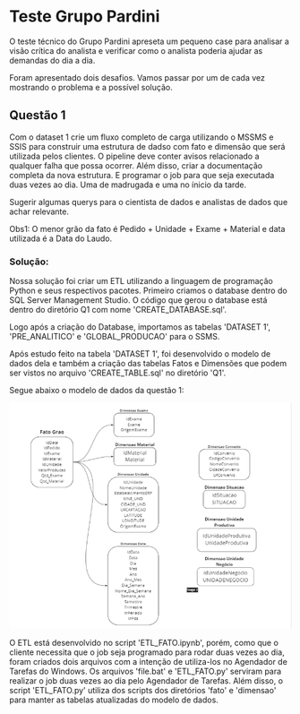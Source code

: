 # Teste Grupo Pardini

O teste técnico do Grupo Pardini apreseta um pequeno case para analisar a visão crítica do analista e verificar como o analista poderia ajudar as demandas do dia a dia. 

Foram apresentado dois desafios. Vamos passar por um de cada vez mostrando o problema e a possível solução.

## Questão 1

Com o dataset 1 crie um fluxo completo de carga utilizando o MSSMS e SSIS para construir uma estrutura de dadso com fato e dimensão que será utilizada pelos clientes. O pipeline deve conter avisos relacionado a qualquer falha que possa ocorrer. Além disso, criar a documentação completa da nova estrutura. E programar o job para que seja executada duas vezes ao dia. Uma de madrugada e uma no ínicio da tarde.

Sugerir algumas querys para o cientista de dados e analistas de dados que achar relevante. 

Obs1: O menor grão da fato é Pedido + Unidade + Exame + Material e data utilizada é a Data do Laudo.

### Solução:

Nossa solução foi criar um ETL utilizando a linguagem de programação Python e seus respectivos pacotes. Primeiro criamos o database dentro do SQL Server Management Studio. O código que gerou o database está dentro do diretório Q1 com nome 'CREATE_DATABASE.sql'. 

Logo após a criação do Database, importamos as tabelas 'DATASET 1', 'PRE_ANALITICO' e 'GLOBAL_PRODUCAO' para o SSMS. 

Após estudo feito na tabela 'DATASET 1', foi desenvolvido o modelo de dados dela e também a criação das tabelas Fatos e Dimensões que podem ser vistos no arquivo 'CREATE_TABLE.sql' no diretório 'Q1'.

Segue abaixo o modelo de dados da questão 1:

![ModeloDados](Modelo_Dados.png)

O ETL está desenvolvido no script 'ETL_FATO.ipynb', porém, como que o cliente necessita que o job seja programado para rodar duas vezes ao dia, foram criados dois arquivos com a intenção de utiliza-los no Agendador de Tarefas do Windows. Os arquivos 'file.bat' e 'ETL_FATO.py' serviram para realizar o job duas vezes ao dia pelo Agendador de Tarefas. Além disso, o script 'ETL_FATO.py' utiliza dos scripts dos diretórios 'fato' e 'dimensao' para manter as tabelas atualizadas do modelo de dados.
